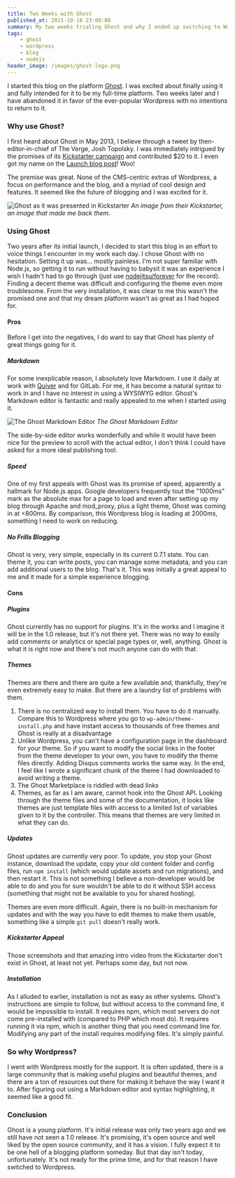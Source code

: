 ```yaml
---
title: Two Weeks with Ghost
published_at: 2015-10-18 23:00:00
summary: My two weeks trialing Ghost and why I ended up switching to Wordpress afterward.
tags:
    - ghost
    - wordpress
    - blog
    - nodejs
header_image: /images/ghost-logo.png
---
```

I started this blog on the platform [Ghost](https://ghost.org/). I was excited about finally using it and fully 
intended for it to be my full-time platform. Two weeks later and I have abandoned it in favor of the ever-popular 
Wordpress with no intentions to return to it.

### Why use Ghost?

I first heard about Ghost in May 2013, I believe through a tweet by then-editor-in-chief of The Verge, Josh Topolsky. 
I was immediately intrigued by the promises of its 
[Kickstarter campaign](https://www.kickstarter.com/projects/johnonolan/ghost-just-a-blogging-platform/description) and 
contributed $20 to it. I even got my name on the [Launch blog post](http://blog.ghost.org/launch/)! Woo!

The premise was great. None of the CMS-centric extras of Wordpress, a focus on performance and the blog, and a myriad 
of cool design and features. It seemed like the future of blogging and I was excited for it.

![Ghost as it was presented in Kickstarter](/images/ghost-preview.png "Ghost as it was presented in Kickstarter")
*An image from their Kickstarter, an image that made me back them.*

### Using Ghost

Two years after its initial launch, I decided to start this blog in an effort to voice things I encounter in my work each day. I chose Ghost with no hesitation. Setting it up was... mostly painless. I'm not super familiar with Node.js, so getting it to run without having to babysit it was an experience I wish I hadn't had to go through (just use [nodejitsu/forever](https://www.npmjs.com/package/forever) for the record). Finding a decent theme was difficult and configuring the theme even more troublesome. From the very installation, it was clear to me this wasn't the promised one and that my dream platform wasn't as great as I had hoped for.

#### Pros

Before I get into the negatives, I do want to say that Ghost has plenty of great things going for it.

##### Markdown
For some inexplicable reason, I absolutely love Markdown. I use it daily at work with [Quiver](https://itunes.apple.com/app/quiver-programmers-notebook/id866773894?mt=12) and for GitLab. For me, it has become a natural syntax to work in and I have no interest in using a WYSIWYG editor. Ghost's Markdown editor is fantastic and really appealed to me when I started using it. 

![The Ghost Markdown Editor](/images/ghost-editor.png "The Ghost Markdown Editor")
*The Ghost Markdown Editor*

The side-by-side editor works wonderfully and while it would have been nice for the preview to scroll with the actual editor, I don't think I could have asked for a more ideal publishing tool.

##### Speed
One of my first appeals with Ghost was its promise of speed, apparently a hallmark for Node.js apps. Google developers frequently tout the "1000ms" mark as the absolute max for a page to load and even after setting up my blog through Apache and mod_proxy, plus a light theme, Ghost was coming in at <800ms. By comparison, this Wordpress blog is loading at 2000ms, something I need to work on reducing.

##### No Frills Blogging
Ghost is very, very simple, especially in its current 0.7.1 state. You can theme it, you can write posts, you can manage some metadata, and you can add additional users to the blog. That's it. This was initially a great appeal to me and it made for a simple experience blogging.

#### Cons

##### Plugins
Ghost currently has no support for plugins. It's in the works and I imagine it will be in the 1.0 release, but it's not there yet. There was no way to easily add comments or analytics or special page types or, well, anything. Ghost is what it is right now and there's not much anyone can do with that.

##### Themes
Themes are there and there are quite a few available and, thankfully, they're even extremely easy to make. But there are a laundry list of problems with them.

1. There is no centralized way to install them. You have to do it manually. Compare this to Wordpress where you go to `wp-admin/theme-install.php` and have instant access to thousands of free themes and Ghost is really at a disadvantage
1. Unlike Wordpress, you can't have a configuration page in the dashboard for your theme. So if you want to modify the social links in the footer from the theme developer to your own, you have to modify the theme files directly. Adding Disqus comments works the same way. In the end, I feel like I wrote a significant chunk of the theme I had downloaded to avoid writing a theme.
1. The Ghost Marketplace is riddled with dead links
1. Themes, as far as I am aware, cannot hook into the Ghost API. Looking through the theme files and some of the documentation, it looks like themes are just template files with access to a limited list of variables given to it by the controller. This means that themes are very limited in what they can do.

##### Updates
Ghost updates are currently very poor. To update, you stop your Ghost instance, download the update, copy your old content folder and config files, run `npm install` (which would update assets and run migrations), and then restart it. This is not something I believe a non-developer would be able to do and you for sure wouldn't be able to do it without SSH access (something that might not be available to you for shared hosting).

Themes are even more difficult. Again, there is no built-in mechanism for updates and with the way you have to edit themes to make them usable, something like a simple `git pull` doesn't really work.

##### Kickstarter Appeal
Those screenshots and that amazing intro video from the Kickstarter don't exist in Ghost, at least not yet. Perhaps some day, but not now.

##### Installation
As I alluded to earlier, installation is not as easy as other systems. Ghost's instructions are simple to follow, but without access to the command line, it would be impossible to install. It requires npm, which most servers do not come pre-installed with (compared to PHP which most do). It requires running it via npm, which is another thing that you need command line for. Modifying any part of the install requires modifying files. It's simply painful.

### So why Wordpress?

I went with Wordpress mostly for the support. It is often updated, there is a large community that is making useful plugins and beautiful themes, and there are a ton of resources out there for making it behave the way I want it to. After figuring out using a Markdown editor and syntax highlighting, it seemed like a good fit.

### Conclusion

Ghost is a young platform. It's initial release was only two years ago and we still have not seen a 1.0 release. It's promising, it's open source and well liked by the open source community, and it has a vision. I fully expect it to be one hell of a blogging platform someday. But that day isn't today, unfortunately. It's not ready for the prime time, and for that reason I have switched to Wordpress.
